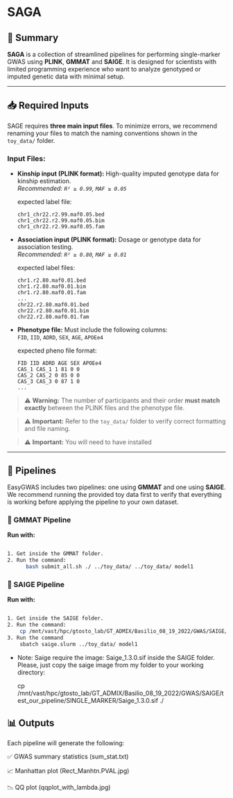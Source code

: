 # SAGA

## 🧬 Summary

**SAGA** is a collection of streamlined pipelines for performing single-marker GWAS using **PLINK**, **GMMAT** and **SAIGE**. It is designed for scientists with limited programming experience who want to analyze genotyped or imputed genetic data with minimal setup.

---

## 📥 Required Inputs

SAGE requires **three main input files**. To minimize errors, we recommend renaming your files to match the naming conventions shown in the `toy_data/` folder.

### Input Files:

- **Kinship input (PLINK format):** High-quality imputed genotype data for kinship estimation.  
  _Recommended: `R² ≥ 0.99`, `MAF ≥ 0.05`_

  expected label file:
  
      chr1_chr22.r2.99.maf0.05.bed
      chr1_chr22.r2.99.maf0.05.bim
      chr1_chr22.r2.99.maf0.05.fam

- **Association input (PLINK format):** Dosage or genotype data for association testing.  
  _Recommended: `R² ≥ 0.80`, `MAF ≥ 0.01`_

  expected label files:

      chr1.r2.80.maf0.01.bed
      chr1.r2.80.maf0.01.bim
      chr1.r2.80.maf0.01.fam
      ...
      chr22.r2.80.maf0.01.bed
      chr22.r2.80.maf0.01.bim
      chr22.r2.80.maf0.01.fam

- **Phenotype file:** Must include the following columns:  
  `FID`, `IID`, `ADRD`, `SEX`, `AGE`, `APOEe4`

  expected pheno file format:

      FID IID ADRD AGE SEX APOEe4
      CAS_1 CAS_1 1 81 0 0
      CAS_2 CAS_2 0 85 0 0
      CAS_3 CAS_3 0 87 1 0
      ...


> ⚠️ **Warning:** The number of participants and their order **must match exactly** between the PLINK files and the phenotype file.

> ⚠️ **Important:** Refer to the `toy_data/` folder to verify correct formatting and file naming.

> ⚠️ **Important:** You will need to have installed 


---

## 🚀 Pipelines

EasyGWAS includes two pipelines: one using **GMMAT** and one using **SAIGE**. We recommend running the provided toy data first to verify that everything is working before applying the pipeline to your own dataset.

### 🔧 GMMAT Pipeline

**Run with:**

```bash

1. Get inside the GMMAT folder.
2. Run the command:
      bash submit_all.sh ./ ../toy_data/ ../toy_data/ model1

```

### 🔧 SAIGE Pipeline

**Run with:**

```bash

1. Get inside the SAIGE folder.
2. Run the command:
    cp /mnt/vast/hpc/gtosto_lab/GT_ADMIX/Basilio_08_19_2022/GWAS/SAIGE/test_our_pipeline/SINGLE_MARKER/Saige_1.3.0.sif ./
3. Run the command
    sbatch saige.slurm ../toy_data/ model1

```

- Note: Saige require the image: Saige_1.3.0.sif inside the SAIGE folder. Please, just copy the saige image from my folder to your working directory: 

  cp /mnt/vast/hpc/gtosto_lab/GT_ADMIX/Basilio_08_19_2022/GWAS/SAIGE/test_our_pipeline/SINGLE_MARKER/Saige_1.3.0.sif ./

##  📊 Outputs
Each pipeline will generate the following:

✅ GWAS summary statistics (sum_stat.txt)

📈 Manhattan plot (Rect_Manhtn.PVAL.jpg)

📉 QQ plot (qqplot_with_lambda.jpg)



